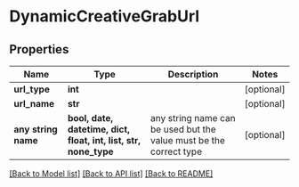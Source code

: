 # DynamicCreativeGrabUrl


## Properties
Name | Type | Description | Notes
------------ | ------------- | ------------- | -------------
**url_type** | **int** |  | [optional] 
**url_name** | **str** |  | [optional] 
**any string name** | **bool, date, datetime, dict, float, int, list, str, none_type** | any string name can be used but the value must be the correct type | [optional]

[[Back to Model list]](../README.md#documentation-for-models) [[Back to API list]](../README.md#documentation-for-api-endpoints) [[Back to README]](../README.md)


